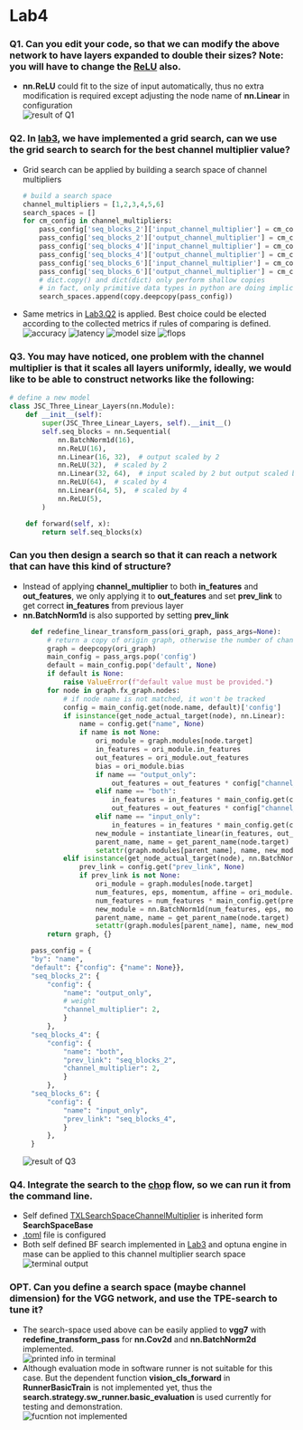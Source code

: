 # Lab4
### Q1. Can you edit your code, so that we can modify the above network to have layers expanded to double their sizes? Note: you will have to change the <u>ReLU</u> also.
- **nn.ReLU** could fit to the size of input automatically, thus no extra modification is required except adjusting the node name of **nn.Linear** in configuration
<br>![result of Q1](img/lab4_soft_q1.png)
### Q2. In [lab3](lab3.md), we have implemented a grid search, can we use the grid search to search for the best channel multiplier value?
- Grid search can be applied by building a search space of channel multipliers
    ```python
    # build a search space
    channel_multipliers = [1,2,3,4,5,6]
    search_spaces = []
    for cm_config in channel_multipliers:
        pass_config['seq_blocks_2']['input_channel_multiplier'] = cm_config
        pass_config['seq_blocks_2']['output_channel_multiplier'] = cm_config
        pass_config['seq_blocks_4']['input_channel_multiplier'] = cm_config
        pass_config['seq_blocks_4']['output_channel_multiplier'] = cm_config
        pass_config['seq_blocks_6']['input_channel_multiplier'] = cm_config
        pass_config['seq_blocks_6']['output_channel_multiplier'] = cm_config
        # dict.copy() and dict(dict) only perform shallow copies
        # in fact, only primitive data types in python are doing implicit copy when a = b happens
        search_spaces.append(copy.deepcopy(pass_config))
    ```
- Same metrics in [Lab3.Q2](lab3.md) is applied. Best choice could be elected according to the collected metrics if rules of comparing is defined.
  ![accuracy](img/lab4_soft_q2_acc.png)
  ![latency](img/lab4_soft_q2_latency.png)
  ![model size](img/lab4_soft_q2_size.png)
  ![flops](img/lab4_soft_q2_flops.png)
### Q3. You may have noticed, one problem with the channel multiplier is that it scales all layers uniformly, ideally, we would like to be able to construct networks like the following:
```python
# define a new model
class JSC_Three_Linear_Layers(nn.Module):
    def __init__(self):
        super(JSC_Three_Linear_Layers, self).__init__()
        self.seq_blocks = nn.Sequential(
            nn.BatchNorm1d(16),
            nn.ReLU(16),
            nn.Linear(16, 32),  # output scaled by 2
            nn.ReLU(32),  # scaled by 2
            nn.Linear(32, 64),  # input scaled by 2 but output scaled by 4
            nn.ReLU(64),  # scaled by 4
            nn.Linear(64, 5),  # scaled by 4
            nn.ReLU(5),
        )

    def forward(self, x):
        return self.seq_blocks(x)
```
### Can you then design a search so that it can reach a network that can have this kind of structure?
- Instead of applying **channel_multiplier** to both **in_features** and **out_features**, we only applying it to **out_features** and set **prev_link** to get correct **in_features** from previous layer
- **nn.BatchNorm1d** is also supported by setting **prev_link** 
    ```python
      def redefine_linear_transform_pass(ori_graph, pass_args=None):
          # return a copy of origin graph, otherwise the number of channels will keep growing
          graph = deepcopy(ori_graph)
          main_config = pass_args.pop('config')
          default = main_config.pop('default', None)
          if default is None:
              raise ValueError(f"default value must be provided.")
          for node in graph.fx_graph.nodes:
              # if node name is not matched, it won't be tracked
              config = main_config.get(node.name, default)['config']
              if isinstance(get_node_actual_target(node), nn.Linear):
                  name = config.get("name", None)
                  if name is not None:
                      ori_module = graph.modules[node.target]
                      in_features = ori_module.in_features
                      out_features = ori_module.out_features
                      bias = ori_module.bias
                      if name == "output_only":
                          out_features = out_features * config["channel_multiplier"]
                      elif name == "both":
                          in_features = in_features * main_config.get(config['prev_link'], default)['config']["channel_multiplier"]
                          out_features = out_features * config["channel_multiplier"]
                      elif name == "input_only":
                          in_features = in_features * main_config.get(config['prev_link'], default)['config']["channel_multiplier"]
                      new_module = instantiate_linear(in_features, out_features, bias)
                      parent_name, name = get_parent_name(node.target)
                      setattr(graph.modules[parent_name], name, new_module)
              elif isinstance(get_node_actual_target(node), nn.BatchNorm1d):
                  prev_link = config.get("prev_link", None)
                  if prev_link is not None:
                      ori_module = graph.modules[node.target]
                      num_features, eps, momentum, affine = ori_module.num_features, ori_module.eps, ori_module.momentum, ori_module.affine
                      num_features = num_features * main_config.get(prev_link, default)['config']["channel_multiplier"]
                      new_module = nn.BatchNorm1d(num_features, eps, momentum, affine)
                      parent_name, name = get_parent_name(node.target)
                      setattr(graph.modules[parent_name], name, new_module)
          return graph, {}
    ```
    ```python
      pass_config = {
      "by": "name",
      "default": {"config": {"name": None}},
      "seq_blocks_2": {
          "config": {
              "name": "output_only",
              # weight
              "channel_multiplier": 2,
              }
          },
      "seq_blocks_4": {
          "config": {
              "name": "both",
              "prev_link": "seq_blocks_2",
              "channel_multiplier": 2,
              }
          },
      "seq_blocks_6": {
          "config": {
              "name": "input_only",
              "prev_link": "seq_blocks_4",
              }
          },
      }
    ```
    ![result of Q3](img/lab4_soft_q3.png)

### Q4. Integrate the search to the <u>chop</u> flow, so we can run it from the command line.
- Self defined [TXLSearchSpaceChannelMultiplier](../../machop/chop/actions/search/search_space/channel_multiplier/graph.py) is inherited form **SearchSpaceBase**
- [.toml](../lab4_search_channel_multiplier.toml) file is configured
- Both self defined BF search implemented in [Lab3](lab3.md) and optuna engine in mase can be applied to this channel multiplier search space
![terminal output](img/lab4_soft_q4.png)

### OPT. Can you define a search space (maybe channel dimension) for the VGG network, and use the TPE-search to tune it?
- The search-space used above can be easily applied to **vgg7** with **redefine_transform_pass** for **nn.Cov2d** and **nn.BatchNorm2d** implemented.
<br>![printed info in terminal](img/lab4_opt_terminal.png)
- Although evaluation mode in software runner is not suitable for this case. But the dependent function **vision_cls_forward** in **RunnerBasicTrain** is not implemented yet, thus the **search.strategy.sw_runner.basic_evaluation** is used currently for testing and demonstration.
<br>![fucntion not implemented](img/lab4_opt_notimplemented.png)